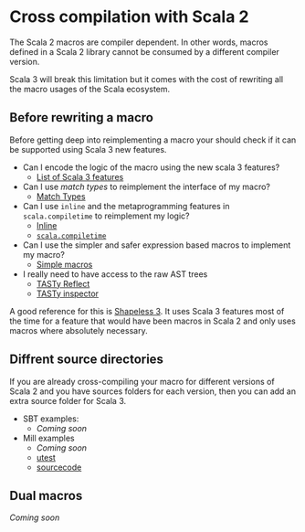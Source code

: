 # Cross compilation with Scala 2

The Scala 2 macros are compiler dependent. In other words, macros defined in a Scala 2 library cannot be consumed by a different compiler version.

Scala 3 will break this limitation but it comes with the cost of rewriting all the macro usages of the Scala ecosystem.

## Before rewriting a macro

Before getting deep into reimplementing a macro your should check if it can be supported using Scala 3 new features.

* Can I encode the logic of the macro using the new scala 3 features?
  * [List of Scala 3 features](http://dotty.epfl.ch/docs/reference/overview.html)
* Can I use *match types* to reimplement the interface of my macro?
  * [Match Types](http://dotty.epfl.ch/docs/reference/new-types/match-types.html)
* Can I use `inline` and the metaprogramming features in `scala.compiletime` to reimplement my logic?
  * [Inline](http://dotty.epfl.ch/docs/reference/metaprogramming/inline.html)
  * [`scala.compiletime`](http://dotty.epfl.ch/api/scala/compiletime/index.html)
* Can I use the simpler and safer expression based macros to implement my macro?
  * [Simple macros](http://dotty.epfl.ch/docs/reference/metaprogramming/macros.html)
* I really need to have access to the raw AST trees
  * [TASTy Reflect](http://dotty.epfl.ch/docs/reference/metaprogramming/tasty-reflect.html)
  * [TASTy inspector](http://dotty.epfl.ch/docs/reference/metaprogramming/tasty-inspect.html)

A good reference for this is [Shapeless 3](https://github.com/dotty-staging/shapeless/tree/shapeless-3). It uses Scala 3 features most of the time for a feature that would have been macros in Scala 2 and only uses macros where absolutely necessary.

## Diffrent source directories
If you are already cross-compiling your macro for different versions of Scala 2 and you have sources folders for each version, then you can add an extra source folder for Scala 3.


* SBT examples:
  * *Coming soon* <!-- TODO add SBT example -->
* Mill examples
  * *Coming soon* <!-- TODO Mill example -->
  * [utest](https://github.com/dotty-staging/utest/tree/dotty)
  * [sourcecode](https://github.com/dotty-staging/sourcecode/tree/dotty-community-build)


## Dual macros
*Coming soon*


